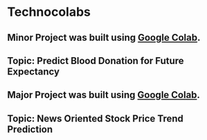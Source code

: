 # Technocolabs
## Minor Project was built using [Google Colab](https://colab.research.google.com/drive/1-R82TikKa1dckPO3-YjtZ94XfeJdS3b-?usp=sharing).
## Topic: Predict Blood Donation for Future Expectancy 


## Major Project was built using [Google Colab](https://colab.research.google.com/drive/18g2Otr8TVzCNCmuueExvKaA_4zKhhwq_?usp=sharing).
## Topic: News Oriented Stock Price Trend Prediction

